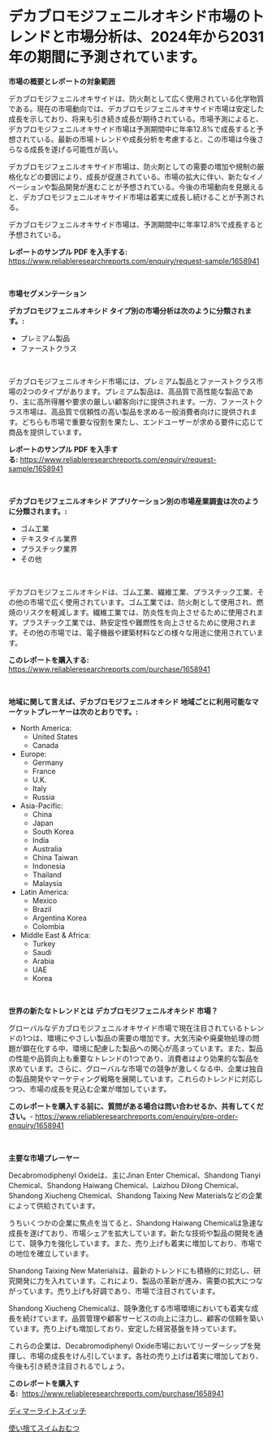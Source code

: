 <p><h1>デカブロモジフェニルオキシド市場のトレンドと市場分析は、2024年から2031年の期間に予測されています。</h1></p><p><strong>市場の概要とレポートの対象範囲</strong></p>
<p><p>デカブロモジフェニルオキサイドは、防火剤として広く使用されている化学物質である。現在の市場動向では、デカブロモジフェニルオキサイド市場は安定した成長を示しており、将来も引き続き成長が期待されている。市場予測によると、デカブロモジフェニルオキサイド市場は予測期間中に年率12.8%で成長すると予想されている。最新の市場トレンドや成長分析を考慮すると、この市場は今後さらなる成長を遂げる可能性が高い。</p><p>デカブロモジフェニルオキサイド市場は、防火剤としての需要の増加や規制の厳格化などの要因により、成長が促進されている。市場の拡大に伴い、新たなイノベーションや製品開発が進むことが予想されている。今後の市場動向を見据えると、デカブロモジフェニルオキサイド市場は着実に成長し続けることが予測される。</p><p>デカブロモジフェニルオキサイド市場は、予測期間中に年率12.8%で成長すると予想されている。</p></p>
<p><strong>レポートのサンプル PDF を入手する:</strong> <a href="https://www.reliableresearchreports.com/enquiry/request-sample/1658941">https://www.reliableresearchreports.com/enquiry/request-sample/1658941</a></p>
<p>&nbsp;</p>
<p><strong>市場セグメンテーション</strong></p>
<p><strong>デカブロモジフェニルオキシド タイプ別の市場分析は次のように分類されます。:</strong></p>
<p><ul><li>プレミアム製品</li><li>ファーストクラス</li></ul></p>
<p>&nbsp;</p>
<p><p>デカブロモジフェニルオキシド市場には、プレミアム製品とファーストクラス市場の2つのタイプがあります。プレミアム製品は、高品質で高性能な製品であり、主に高所得層や要求の厳しい顧客向けに提供されます。一方、ファーストクラス市場は、高品質で信頼性の高い製品を求める一般消費者向けに提供されます。どちらも市場で重要な役割を果たし、エンドユーザーが求める要件に応じて商品を提供しています。</p></p>
<p><strong>レポートのサンプル PDF を入手する:</strong>&nbsp;<a href="https://www.reliableresearchreports.com/enquiry/request-sample/1658941">https://www.reliableresearchreports.com/enquiry/request-sample/1658941</a></p>
<p>&nbsp;</p>
<p><strong> デカブロモジフェニルオキシド アプリケーション別の市場産業調査は次のように分類されます。:</strong></p>
<p><ul><li>ゴム工業</li><li>テキスタイル業界</li><li>プラスチック業界</li><li>その他</li></ul></p>
<p>&nbsp;</p>
<p><p>デカブロモジフェニルオキシドは、ゴム工業、繊維工業、プラスチック工業、その他の市場で広く使用されています。ゴム工業では、防火剤として使用され、燃焼のリスクを軽減します。繊維工業では、防炎性を向上させるために使用されます。プラスチック工業では、熱安定性や難燃性を向上させるために使用されます。その他の市場では、電子機器や建築材料などの様々な用途に使用されています。</p></p>
<p><strong>このレポートを購入する:</strong>&nbsp; <a href="https://www.reliableresearchreports.com/purchase/1658941">https://www.reliableresearchreports.com/purchase/1658941</a></p>
<p>&nbsp;</p>
<p><strong>地域に関して言えば、デカブロモジフェニルオキシド 地域ごとに利用可能なマーケットプレーヤーは次のとおりです。:</strong></p>
<p><ul>
    <li>
        North America:
        <ul>
            <li>United States</li>
            <li>Canada</li>
        </ul>
    </li>
    <li>
        Europe:
        <ul>
            <li>Germany</li>
            <li>France</li>
            <li>U.K.</li>
            <li>Italy</li>
            <li>Russia</li>
        </ul>
    </li>
    <li>
        Asia-Pacific:
        <ul>
            <li>China</li>
            <li>Japan</li>
            <li>South Korea</li>
            <li>India</li>
            <li>Australia</li>
            <li>China Taiwan</li>
            <li>Indonesia</li>
            <li>Thailand</li>
            <li>Malaysia</li>
        </ul>
    </li>
    <li>
        Latin America:
        <ul>
            <li>Mexico</li>
            <li>Brazil</li>
            <li>Argentina Korea</li>
            <li>Colombia</li>
        </ul>
    </li>
    <li>
        Middle East & Africa:
        <ul>
            <li>Turkey</li>
            <li>Saudi</li>
            <li>Arabia</li>
            <li>UAE</li>
            <li>Korea</li>
        </ul>
    </li>
    </ul></p>
<p>&nbsp;</p>
<p><strong>世界の新たなトレンドとは デカブロモジフェニルオキシド 市場？</strong></p>
<p><p>グローバルなデカブロモジフェニルオキサイド市場で現在注目されているトレンドの1つは、環境にやさしい製品の需要の増加です。大気汚染や廃棄物処理の問題が顕在化する中、環境に配慮した製品への関心が高まっています。また、製品の性能や品質向上も重要なトレンドの1つであり、消費者はより効果的な製品を求めています。さらに、グローバルな市場での競争が激しくなる中、企業は独自の製品開発やマーケティング戦略を展開しています。これらのトレンドに対応しつつ、市場の成長を見込む企業が増加しています。</p></p>
<p><strong>このレポートを購入する前に、質問がある場合は問い合わせるか、共有してください。</strong>- <a href="https://www.reliableresearchreports.com/enquiry/pre-order-enquiry/1658941">https://www.reliableresearchreports.com/enquiry/pre-order-enquiry/1658941</a></p>
<p>&nbsp;</p>
<p><strong>主要な市場プレーヤー</strong></p>
<p><p>Decabromodiphenyl Oxideは、主にJinan Enter Chemical、Shandong Tianyi Chemical、Shandong Haiwang Chemical、Laizhou Dilong Chemical、Shandong Xiucheng Chemical、Shandong Taixing New Materialsなどの企業によって供給されています。 </p><p>うちいくつかの企業に焦点を当てると、Shandong Haiwang Chemicalは急速な成長を遂げており、市場シェアを拡大しています。新たな技術や製品の開発を通じて、競争力を強化しています。また、売り上げも着実に増加しており、市場での地位を確立しています。</p><p>Shandong Taixing New Materialsは、最新のトレンドにも積極的に対応し、研究開発に力を入れています。これにより、製品の革新が進み、需要の拡大につながっています。売り上げも好調であり、市場で注目されています。</p><p>Shandong Xiucheng Chemicalは、競争激化する市場環境においても着実な成長を続けています。品質管理や顧客サービスの向上に注力し、顧客の信頼を築いています。売り上げも増加しており、安定した経営基盤を持っています。</p><p>これらの企業は、Decabromodiphenyl Oxide市場においてリーダーシップを発揮し、市場の成長をけん引しています。各社の売り上げは着実に増加しており、今後も引き続き注目されるでしょう。</p></p>
<p><strong>このレポートを購入する:</strong>&nbsp;&nbsp;<a href="https://www.reliableresearchreports.com/purchase/1658941">https://www.reliableresearchreports.com/purchase/1658941</a></p>
<p><p><a href="https://github.com/vlcostes/Market-Research-Report-List-1/blob/main/567724512464.md">ディマーライトスイッチ</a></p><p><a href="https://github.com/EstaSprer20231/Market-Research-Report-List-1/blob/main/693475512465.md">使い捨てスイムおむつ</a></p></p>